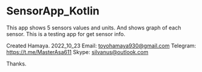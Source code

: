 # SensorApp_Kotlin
This app shows 5 sensors values and units.
And shows graph of each sensor.
This is a testing app for get sensor info.

  Created Hamaya. 2022_10_23
  Email: toyohamaya930@gmail.com
  Telegram: https://t.me/MasterAsa611
  Skype: silvanus@outlook.com
  
Thanks.
